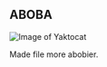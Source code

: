 ## ABOBA
![Image of Yaktocat](https://octodex.github.com/images/yaktocat.png)





























Made file more abobier.

